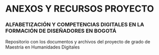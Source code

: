 # ANEXOS Y RECURSOS PROYECTO
### ALFABETIZACIÓN Y COMPETENCIAS DIGITALES EN LA FORMACIÓN DE DISEÑADORES EN BOGOTÁ
Repositorio con los documentos y archivos del proyecto de grado de Maestría en Humanidades Digitales
